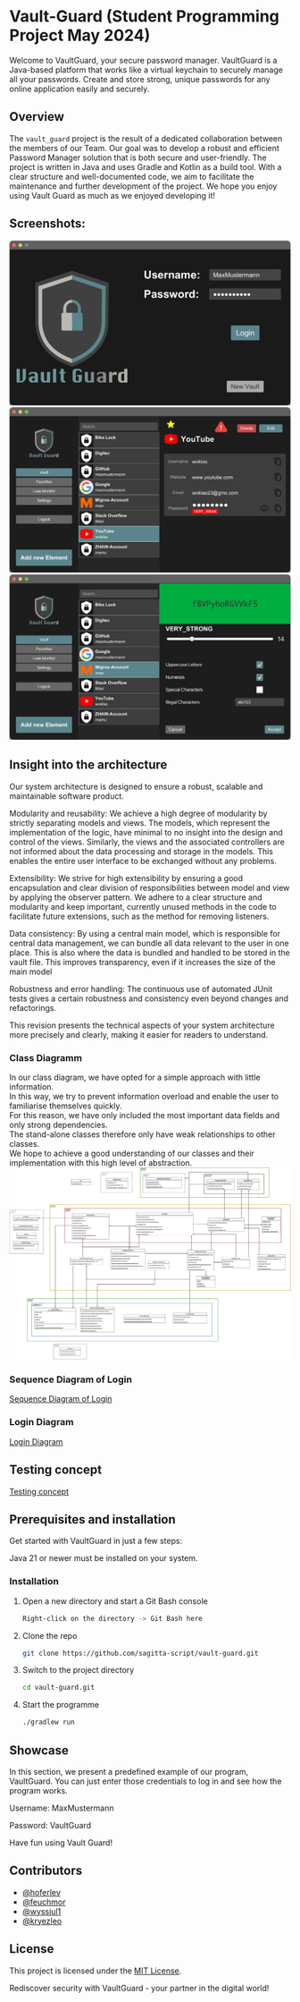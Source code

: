 # Vault-Guard (Student Programming Project May 2024)
Welcome to VaultGuard, your secure password manager. VaultGuard is a Java-based platform that works like a virtual keychain to securely manage all your passwords. Create and store strong, unique passwords for any online application easily and securely.

## Overview

The `vault_guard` project is the result of a dedicated collaboration between the members of our Team. Our goal was to develop a robust and efficient Password Manager solution that is both secure and user-friendly. The project is written in Java and uses Gradle and Kotlin as a build tool. With a clear structure and well-documented code, we aim to facilitate the maintenance and further development of the project. We hope you enjoy using Vault Guard as much as we enjoyed developing it!

## Screenshots:
![Login](./screenshots/screenshot-login.png)
![Dashboard](./screenshots/screenshot-dashboard.png)
![Generator](./screenshots/screenshot-generator.png)

## Insight into the architecture
Our system architecture is designed to ensure a robust, scalable and maintainable software product.

Modularity and reusability:
We achieve a high degree of modularity by strictly separating models and views. The models, which represent the implementation of the logic, have minimal to no insight into the design and control of the views. Similarly, the views and the associated controllers are not informed about the data processing and storage in the models. This enables the entire user interface to be exchanged without any problems.

Extensibility:
We strive for high extensibility by ensuring a good encapsulation and clear division of responsibilities between model and view by applying the observer pattern. We adhere to a clear structure and modularity and keep important, currently unused methods in the code to facilitate future extensions, such as the method for removing listeners.

Data consistency:
By using a central main model, which is responsible for central data management, we can bundle all data relevant to the user in one place. This is also where the data is bundled and handled to be stored in the vault file. This improves transparency, even if it increases the size of the main model

Robustness and error handling:
The continuous use of automated JUnit tests gives a certain robustness and consistency even beyond changes and refactorings.

This revision presents the technical aspects of your system architecture more precisely and clearly, making it easier for readers to understand.



### Class Diagramm
In our class diagram, we have opted for a simple approach with little information. <br>
In this way, we try to prevent information overload and enable the user to familiarise themselves quickly. <br>
For this reason, we have only included the most important data fields and only strong dependencies. <br>
The stand-alone classes therefore only have weak relationships to other classes. <br>
We hope to achieve a good understanding of our classes and their implementation with this high level of abstraction.
![Class Diagramm](./diagrams/Vault-Guard-Class-Diagram.svg)

### Sequence Diagram of Login

[Sequence Diagram of Login](./diagrams/Vault_Guard_Login_Sequenz_Diagramm.drawio.png)

### Login Diagram

[Login Diagram](./diagrams/Vault_Guard_Login.drawio.png)

## Testing concept
[Testing concept](./documents/Testing_Konzept_Vault_guard.docx)


## Prerequisites and installation

Get started with VaultGuard in just a few steps:

Java 21 or newer must be installed on your system.

### Installation

1. Open a new directory and start a Git Bash console
   ```sh
   Right-click on the directory -> Git Bash here
   ```
2. Clone the repo
   ```sh
   git clone https://github.com/sagitta-script/vault-guard.git
   ```
3. Switch to the project directory
   ```sh
   cd vault-guard.git
   ```
4. Start the programme
   ```sh
   ./gradlew run 
   ```




## Showcase
In this section, we present a predefined example of our program, VaultGuard.
You can just enter those credentials to log in and see how the program works.

Username: MaxMustermann

Password: VaultGuard

Have fun using Vault Guard!

## Contributors

- [@hoferlev](https://github.zhaw.ch/hoferlev)
- [@feuchmor](https://github.zhaw.ch/feuchmor)
- [@wyssjul1](https://github.zhaw.ch/wyssjul1)
- [@kryezleo](https://github.zhaw.ch/kryezleo)

## License

This project is licensed under the [MIT License](LICENSE).

Rediscover security with VaultGuard - your partner in the digital world!




